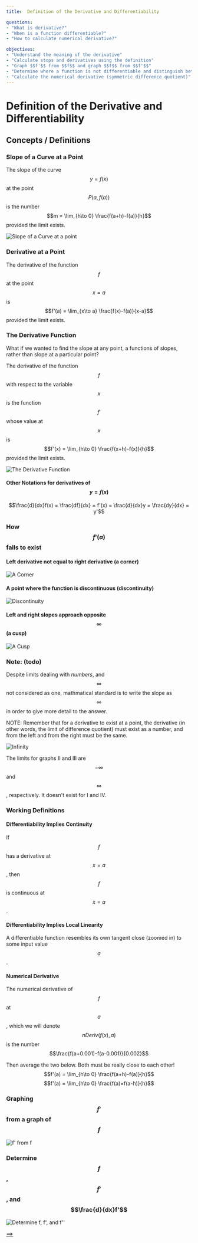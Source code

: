 ```yaml
---
title:  Definition of the Derivative and Differentiability

questions:
- "What is derivative?"
- "When is a function differentiable?"
- "How to calculate numerical derivative?"

objectives:
- "Understand the meaning of the derivative"
- "Calculate stops and derivatives using the definition"
- "Graph $$f'$$ from $$f$$ and graph $$f$$ from $$f'$$"
- "Determine where a function is not differentiable and distinguish between the different types (corners,discontinuities, and vertical tangents)"
- "Calculate the numerical derivative (symmetric difference quotient)"
---
```


# Definition of the Derivative and Differentiability


## Concepts / Definitions

### Slope of a Curve at a Point

The slope of the curve $$y = f(x)$$ at the point $$P(a,f(a))$$ is the number
$$m = \lim_{h\to 0} \frac{f(a+h)-f(a)}{h}$$
provided the limit exists.

![Slope of a Curve at a point](../assets/calculus/3-1-2-definition-of-the-derivative_1.jpg)

### Derivative at a Point

The derivative of the function $$f$$ at the point $$x = a$$ is
$$f'(a) = \lim_{x\to a} \frac{f(x)-f(a)}{x-a}$$
provided the limit exists.

### The Derivative Function

What if we wanted to find the slope at any point, a functions of slopes, rather than slope at a particular point?

The derivative of the function $$f$$ with respect to the variable $$x$$ is the function $$f'$$ whose value at $$x$$ is<br>
$$f'(x) = \lim_{h\to 0} \frac{f(x+h)-f(x)}{h}$$
provided the limit exists.

![The Derivative Function](../assets/calculus/3-1-2-definition-of-the-derivative_2.gif)

#### Other Notations for derivatives of $$y = f(x)$$
$$\frac{d}{dx}f(x) = \frac{df}{dx} = f'(x) = \frac{d}{dx}y = \frac{dy}{dx} = y'$$

### How $$f'(a)$$ fails to exist

#### Left derivative not equal to right derivative (a corner)
![A Corner](../assets/calculus/3-1-2-definition-of-the-derivative_3.gif)

#### A point where the function is discontinuous (discontinuity)
![Discontinuity](../assets/calculus/3-1-2-definition-of-the-derivative_4.gif)

#### Left and right slopes approach opposite $$\infty$$ (a cusp)
![A Cusp](../assets/calculus/3-1-2-definition-of-the-derivative_5.gif)

### Note: (todo)

Despite limits dealing with _numbers_, and $$\infty$$ not considered as one, mathmatical standard is to write the slope as $$\infty$$ in order to give more detail to the answer.

NOTE: Remember that for a derivative to exist at a point, the derivative (in other words, the limit of difference quotient) must exist as a number, and from the left and from the right must be the same.

![Infinity](../assets/calculus/3-1-2-definition-of-the-derivative_6.gif)

The limits for graphs II and III are $$-\infty$$ and $$\infty$$, respectively. It doesn't exist for I and IV.

### Working Definitions

#### Differentiability Implies Continuity
If $$f$$ has a derivative at $$x = a$$, then $$f$$ is continuous at $$x = a$$.

#### Differentiability Implies Local Linearity
A differentiable function resembles its own tangent close (zoomed in) to some input value $$a$$.

#### Numerical Derivative
The numerical derivative of $$f$$ at $$a$$, which we will denote $$nDeriv(f(x),a)$$ is the number
$$\frac{f(a+0.001)-f(a-0.001)}{0.002}$$

Then average the two below. Both must be really close to each other!
$$f'(a) = \lim_{h\to 0} \frac{f(a+h)-f(a)}{h}$$
$$f'(a) = \lim_{h\to 0} \frac{f(a)=f(a-h)}{h}$$

### Graphing $$f'$$ from a graph of $$f$$

![f' from f](../assets/calculus/3-1-2-definition-of-the-derivative_7.gif)

### Determine $$f$$, $$f'$$, and $$\frac{d}{dx}f'$$

![Determine f, f', and f''](../assets/calculus/3-1-2-definition-of-the-derivative_8.gif)

[==>](052-differentiation-rules.md)
